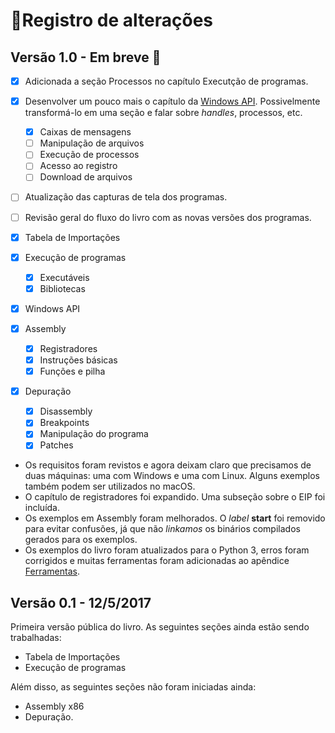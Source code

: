 # 📝Registro de alterações

## Versão 1.0 - Em breve 🚀

* [x] Adicionada a seção Processos no capítulo Executção de programas.
* [x] Desenvolver um pouco mais o capítulo da [Windows API](../windows-api/). Possivelmente transformá-lo em uma seção e falar sobre _handles_, processos, etc.
  * [x] Caixas de mensagens
  * [ ] Manipulação de arquivos
  * [ ] Execução de processos
  * [ ] Acesso ao registro
  * [ ] Download de arquivos
* [ ] Atualização das capturas de tela dos programas.
* [ ] Revisão geral do fluxo do livro com as novas versões dos programas.
* [x] Tabela de Importações
* [x] Execução de programas
  * [x] Executáveis
  * [x] Bibliotecas
* [x] Windows API
* [x] Assembly
  * [x] Registradores
  * [x] Instruções básicas
  * [x] Funções e pilha
* [x] Depuração

  * [x] Disassembly
  * [x] Breakpoints
  * [x] Manipulação do programa
  * [x] Patches

* Os requisitos foram revistos e agora deixam claro que precisamos de duas máquinas: uma com Windows e uma com Linux. Alguns exemplos também podem ser utilizados no macOS.
* O capítulo de registradores foi expandido. Uma subseção sobre o EIP foi incluída.
* Os exemplos em Assembly foram melhorados. O _label_ **start** foi removido para evitar confusões, já que não _linkamos_ os binários compilados gerados para os exemplos.
* Os exemplos do livro foram atualizados para o Python 3, erros foram corrigidos e muitas ferramentas foram adicionadas ao apêndice [Ferramentas](../apendices/ferramentas.md).

## Versão 0.1 - 12/5/2017

Primeira versão pública do livro. As seguintes seções ainda estão sendo trabalhadas:

* Tabela de Importações
* Execução de programas

Além disso, as seguintes seções não foram iniciadas ainda:

* Assembly x86
* Depuração.

